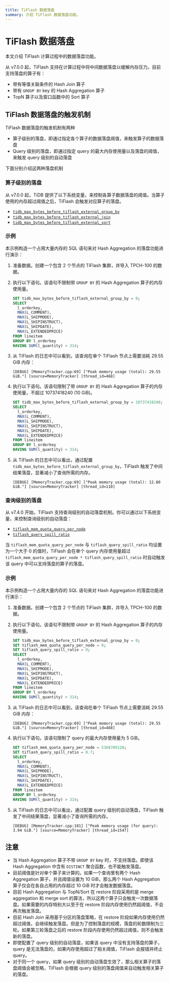 ```yaml
---
title: TiFlash 数据落盘
summary: 介绍 TiFlash 数据落盘功能。
---
```


# TiFlash 数据落盘

本文介绍 TiFlash 计算过程中的数据落盘功能。

从 v7.0.0 起，TiFlash 支持在计算过程中将中间数据落盘以缓解内存压力。目前支持落盘的算子有：

* 带有等值关联条件的 Hash Join 算子
* 带有 `GROUP BY` key 的 Hash Aggregation 算子
* TopN 算子以及窗口函数中的 Sort 算子

## TiFlash 数据落盘的触发机制

TiFlash 数据落盘的触发机制有两种

* 算子级别的落盘，即通过指定各个算子的数据落盘阈值，来触发算子的数据落盘
* Query 级别的落盘，即通过指定 query 的最大内存使用量以及落盘的阈值，来触发 query 级别的自动落盘

下面分别介绍这两种落盘机制

### 算子级别的落盘

从 v7.0.0 起，TiDB 提供了以下系统变量，来控制各算子数据落盘的阈值。当算子使用的内存超过阈值之后，TiFlash 会触发对应算子的落盘。

* [`tidb_max_bytes_before_tiflash_external_group_by`](/system-variables.md#tidb_max_bytes_before_tiflash_external_group_by-从-v700-版本开始引入)
* [`tidb_max_bytes_before_tiflash_external_join`](/system-variables.md#tidb_max_bytes_before_tiflash_external_join-从-v700-版本开始引入)
* [`tidb_max_bytes_before_tiflash_external_sort`](/system-variables.md#tidb_max_bytes_before_tiflash_external_sort-从-v700-版本开始引入)

### 示例

本示例构造一个占用大量内存的 SQL 语句来对 Hash Aggregation 的落盘功能进行演示：

1. 准备数据。创建一个包含 2 个节点的 TiFlash 集群，并导入 TPCH-100 的数据。
2. 执行以下语句。该语句不限制带 `GROUP BY` 的 Hash Aggregation 算子的内存使用量。

    ```sql
    SET tidb_max_bytes_before_tiflash_external_group_by = 0;
    SELECT
      l_orderkey,
      MAX(L_COMMENT),
      MAX(L_SHIPMODE),
      MAX(L_SHIPINSTRUCT),
      MAX(L_SHIPDATE),
      MAX(L_EXTENDEDPRICE)
    FROM lineitem
    GROUP BY l_orderkey
    HAVING SUM(l_quantity) > 314;
    ```

3. 从 TiFlash 的日志中可以看到，该查询在单个 TiFlash 节点上需要消耗 29.55 GiB 内存：

    ```
    [DEBUG] [MemoryTracker.cpp:69] ["Peak memory usage (total): 29.55 GiB."] [source=MemoryTracker] [thread_id=468]
    ```

4. 执行以下语句。该语句限制了带 `GROUP BY` 的 Hash Aggregation 算子的内存使用量，不超过 10737418240 (10 GiB)。

    ```sql
    SET tidb_max_bytes_before_tiflash_external_group_by = 10737418240;
    SELECT
      l_orderkey,
      MAX(L_COMMENT),
      MAX(L_SHIPMODE),
      MAX(L_SHIPINSTRUCT),
      MAX(L_SHIPDATE),
      MAX(L_EXTENDEDPRICE)
    FROM lineitem
    GROUP BY l_orderkey
    HAVING SUM(l_quantity) > 314;
    ```

5. 从 TiFlash 的日志中可以看出，通过配置 `tidb_max_bytes_before_tiflash_external_group_by`，TiFlash 触发了中间结果落盘，显著减小了查询所需的内存。

    ```
    [DEBUG] [MemoryTracker.cpp:69] ["Peak memory usage (total): 12.80 GiB."] [source=MemoryTracker] [thread_id=110]
    ```

### 查询级别的落盘

从 v7.4.0 开始，TiFlash 支持查询级别的自动落盘机制。你可以通过以下系统变量，来控制查询级别的自动落盘：

* [`tiflash_mem_quota_query_per_node`](/system-variables.md#tiflash_mem_quota_query_per_node-从-v740-版本开始引入)
* [`tiflash_query_spill_ratio`](/system-variables.md#tiflash_query_spill_ratio-从-v740-版本开始引入)

当 `tiflash_mem_quota_query_per_node` 与 `tiflash_query_spill_ratio` 均设置为一个大于 0 的值时，TiFlash 会在单个 query 内存使用量超过 `tiflash_mem_quota_query_per_node * tiflash_query_spill_ratio` 时自动触发该 query 中可以支持落盘的算子的落盘。

### 示例

本示例构造一个占用大量内存的 SQL 语句来对 Hash Aggregation 的落盘功能进行演示：

1. 准备数据。创建一个包含 2 个节点的 TiFlash 集群，并导入 TPCH-100 的数据。
2. 执行以下语句。该语句不限制带 `GROUP BY` 的 Hash Aggregation 算子的内存使用量。

    ```sql
    SET tidb_max_bytes_before_tiflash_external_group_by = 0;
    SET tiflash_mem_quota_query_per_node = 0;
    SET tiflash_query_spill_ratio = 0;
    SELECT
      l_orderkey,
      MAX(L_COMMENT),
      MAX(L_SHIPMODE),
      MAX(L_SHIPINSTRUCT),
      MAX(L_SHIPDATE),
      MAX(L_EXTENDEDPRICE)
    FROM lineitem
    GROUP BY l_orderkey
    HAVING SUM(l_quantity) > 314;
    ```

3. 从 TiFlash 的日志中可以看到，该查询在单个 TiFlash 节点上需要消耗 29.55 GiB 内存：

    ```
    [DEBUG] [MemoryTracker.cpp:69] ["Peak memory usage (total): 29.55 GiB."] [source=MemoryTracker] [thread_id=468]
    ```

4. 执行以下语句。该语句限制了 query 的最大内存使用量为 5 GiB。

    ```sql
    SET tiflash_mem_quota_query_per_node = 5368709120;
    SET tiflash_query_spill_ratio = 0.7;
    SELECT
      l_orderkey,
      MAX(L_COMMENT),
      MAX(L_SHIPMODE),
      MAX(L_SHIPINSTRUCT),
      MAX(L_SHIPDATE),
      MAX(L_EXTENDEDPRICE)
    FROM lineitem
    GROUP BY l_orderkey
    HAVING SUM(l_quantity) > 314;
    ```

5. 从 TiFlash 的日志中可以看出，通过配置 query 级别的自动落盘，TiFlash 触发了中间结果落盘，显著减小了查询所需的内存。

    ```
    [DEBUG] [MemoryTracker.cpp:101] ["Peak memory usage (for query): 3.94 GiB."] [source=MemoryTracker] [thread_id=1547]
    ```


## 注意

* 当 Hash Aggregation 算子不带 `GROUP BY` key 时，不支持落盘。即使该 Hash Aggregation 中含有 `DISTINCT` 聚合函数，也不能触发落盘。
* 目前阈值是针对单个算子来计算的。如果一个查询里有两个 Hash Aggregation 算子，并且阈值设置为 10 GiB，那么两个 Hash Aggregation 算子仅会在各自占用的内存超过 10 GiB 时才会触发数据落盘。
* 目前 Hash Aggregation 与 TopN/Sort 在 restore 阶段采用的是 merge aggregation 和 merge sort 的算法，所以这两个算子只会触发一次数据落盘。如果需要的内存特别大以至于在 restore 阶段内存使用仍然超阈值，不会再次触发落盘。
* 目前 Hash Join 采用基于分区的落盘策略，在 restore 阶段如果内存使用仍然超过阈值，会继续触发落盘。但是为了控制落盘的规模，落盘的轮数限制为三轮。如果第三轮落盘之后的 restore 阶段内存使用仍然超过阈值，则不会触发新的落盘。
* 即使配置了 query 级别的自动落盘，如果该 query 中没有支持落盘的算子，query 是无法落盘的，如果内存使用超过了相关阈值，TiFlash 会报错并终止 query。
* 对于同一个 query，如果 query 级别的自动落盘生效了，那么相关算子的落盘阈值会被忽略，TiFlash 会根据 query 级别的落盘阈值来自动触发相关算子的落盘。

